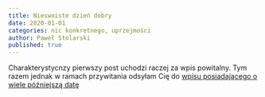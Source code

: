 ```yaml
---
title: Nieswoiste dzień dobry
date: 2020-01-01
categories: nic konkretnego, uprzejmości
author: Paweł Stolarski
published: true
---
```


Charakterystycnzy pierwszy post uchodzi raczej za wpis powitalny. Tym razem jednak w ramach przywitania odsyłam Cię do [wpisu posiadającego o wiele późniejszą datę]()